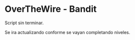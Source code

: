 # OverTheWire - Bandit

Script sin terminar.

Se ira actualizando conforme se vayan completando niveles.
